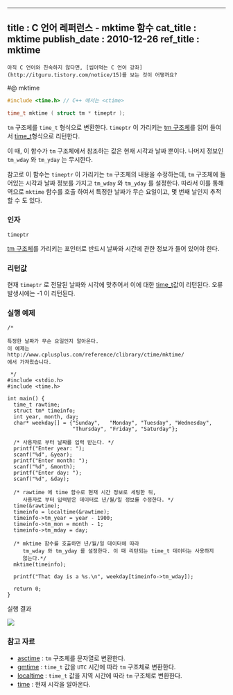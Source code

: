 ----------------
title : C 언어 레퍼런스 - mktime 함수
cat_title :  mktime
publish_date : 2010-12-26
ref_title : mktime
--------------



```warning
아직 C 언어와 친숙하지 않다면, [씹어먹는 C 언어 강좌](http://itguru.tistory.com/notice/15)를 보는 것이 어떻까요?

```

#@ mktime

```cpp
#include <time.h> // C++ 에서는 <ctime>

time_t mktime ( struct tm * timeptr );

```

`tm` 구조체를 `time_t` 형식으로 변환한다.
`timeptr` 이 가리키는 [ tm 구조체](http://itguru.tistory.com/109)를 읽어 들여서 [time_t](http://itguru.tistory.com/113)형식으로 리턴한다.

이 때, 이 함수가 `tm` 구조체에서 참조하는 값은 현재 시각과 날짜 뿐이다. 나머지 정보인 `tm_wday` 와 `tm_yday` 는 무시한다.

참고로 이 함수는 `timeptr` 이 가리키는 `tm` 구조체의 내용을 수정하는데, `tm` 구조체에 들어있는 시각과 날짜 정보를 가지고 `tm_wday` 와 `tm_yday` 를 설정한다. 따라서 이를 통해 역으로 `mktime` 함수를 호출 하여서 특정한 날짜가 무슨 요일이고, 몇 번째 날인지 추적할 수 도 있다.



###  인자


`timeptr`

 [tm 구조체](http://itguru.tistory.com/109)를 가리키는 포인터로 반드시 날짜와 시간에 관한 정보가 들어 있어야 한다.



###  리턴값





현재 `timeptr` 로 전달된 날짜와 시각에 맞추어서 이에 대한 [time_t](http://itguru.tistory.com/113)값이 리턴된다. 오류 발생시에는 -1 이 리턴된다.



###  실행 예제



```cpp-formatted
/*

특정한 날짜가 무슨 요일인지 알아온다.
이 예제는
http://www.cplusplus.com/reference/clibrary/ctime/mktime/
에서 가져왔습니다.

 */
#include <stdio.h>
#include <time.h>

int main() {
  time_t rawtime;
  struct tm* timeinfo;
  int year, month, day;
  char* weekday[] = {"Sunday",   "Monday", "Tuesday", "Wednesday",
                     "Thursday", "Friday", "Saturday"};

  /* 사용자로 부터 날짜를 입력 받는다. */
  printf("Enter year: ");
  scanf("%d", &year);
  printf("Enter month: ");
  scanf("%d", &month);
  printf("Enter day: ");
  scanf("%d", &day);

  /* rawtime 에 time 함수로 현재 시간 정보로 세팅한 뒤,
     사용자로 부터 입력받은 데이터로 년/월/일 정보를 수정한다. */
  time(&rawtime);
  timeinfo = localtime(&rawtime);
  timeinfo->tm_year = year - 1900;
  timeinfo->tm_mon = month - 1;
  timeinfo->tm_mday = day;

  /* mktime 함수를 호출하면 년/월/일 데이터에 따라
     tm_wday 와 tm_yday 를 설정한다. 이 때 리턴되는 time_t 데이터는 사용하지
     않는다.*/
  mktime(timeinfo);

  printf("That day is a %s.\n", weekday[timeinfo->tm_wday]);

  return 0;
}
```

실행 결과


![](http://img1.daumcdn.net/thumb/R1920x0/?fname=http%3A%2F%2Fcfile29.uf.tistory.com%2Fimage%2F2053CC544D1607BD2BED84)





###  참고 자료


*  [asctime](http://itguru.tistory.com/116) : `tm` 구조체를 문자열로 변환한다.
*  [gmtime](http://itguru.tistory.com/119)  :  `time_t` 값을 `UTC` 시간에 따라 `tm` 구조체로 변환한다.
*  [localtime](http://itguru.tistory.com/120) : `time_t` 값을 지역 시간에 따라 `tm` 구조체로 변환한다.
*  [time](http://itguru.tistory.com/114)  :  현재 시각을 알아온다.